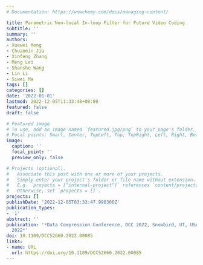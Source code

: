 ```yaml
---
# Documentation: https://wowchemy.com/docs/managing-content/

title: Parametric Non-local In-loop Filter for Future Video Coding
subtitle: ''
summary: ''
authors:
- Xuewei Meng
- Chuanmin Jia
- Xinfeng Zhang
- Meng Lei
- Shanshe Wang
- Lin Li
- Siwei Ma
tags: []
categories: []
date: '2022-01-01'
lastmod: 2022-12-05T11:33:48+08:00
featured: false
draft: false

# Featured image
# To use, add an image named `featured.jpg/png` to your page's folder.
# Focal points: Smart, Center, TopLeft, Top, TopRight, Left, Right, BottomLeft, Bottom, BottomRight.
image:
  caption: ''
  focal_point: ''
  preview_only: false

# Projects (optional).
#   Associate this post with one or more of your projects.
#   Simply enter your project's folder or file name without extension.
#   E.g. `projects = ["internal-project"]` references `content/project/deep-learning/index.md`.
#   Otherwise, set `projects = []`.
projects: []
publishDate: '2022-12-05T03:33:47.998306Z'
publication_types:
- '1'
abstract: ''
publication: '*Data Compression Conference, DCC 2022, Snowbird, UT, USA, March 22-25,
  2022*'
doi: 10.1109/DCC52660.2022.00085
links:
- name: URL
  url: https://doi.org/10.1109/DCC52660.2022.00085
---
```

